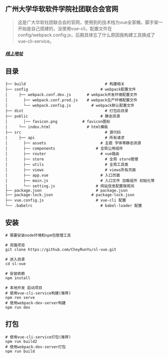 ## 广州大学华软软件学院社团联合会官网

> 这是广大华软社团联合会的官网，使用到的技术栈为vue全家桶，脚手架一开始是自己搭建的，没使用vue-cli，配置文件在config/webpack.config.js，后期具体忘了什么原因我构建工具换成了vue-cli-service。

##### [线上地址](https://www.cairunyu.top/sl)

## 目录	

```
├── build						            # 构建相关
├── config						          # webpack配置文件
│     ├── webpack.conf.dev.js		# webpack开发环境配置文件
│	    ├──	webpack.conf.prod.js	# webpack生产环境配置文件
│	    └── webpack.config.js		  # webpack默认配置文件
├── dist						            # 打包后目录
├── public						          # 静态资源
│	    │── favicon.png           # favicon图标
│     └── index.html  			    # html模板
├── src							            # 源代码
|     ├── api						        # 所有请求
│	    ├──	assets					      # 主题 字体等静态资源
│	    ├──	components				    # 全局公用组件
│	    ├──	router					      # vue路由
│	    ├──	store					        # 全局 store管理
│	    ├──	utils					        # 全局工具类
│   	├──	views					        # views所有页面
│	    ├──	app.vue					      # 入口页面
│	    ├── main.js					      # 入口文件 加载组件 初始化等
│	    └── setting.js				    # 网站信息配置我呢间
├── package.json				        # package.json
├── package-lock.json			      # package-lock.json
├── vue.config.js				        # vue-cli 配置
└── .babelrc					          # babel-loader 配置
```

## 安装

```
# 需要安装node环境和npm包管理工具

# 克隆项目
git clone https://github.com/ChoyRunYu/sl-vue.git

# 进入目录
cd sl-vue

# 安装依赖
npm install

# 本地开发 启动项目
# 使用vue-cli-service构建(推荐)
npm ren serve
# 使用webpack-dev-server构建
npm run dev 		     
```

## 打包

```
# 使用vue-cli-service打包(推荐)
npm run build2
# 使用webpack-dev-server打包
npm run build
```

